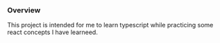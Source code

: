 ### Overview

This project is intended for me to learn typescript while practicing some react concepts I have learneed.
